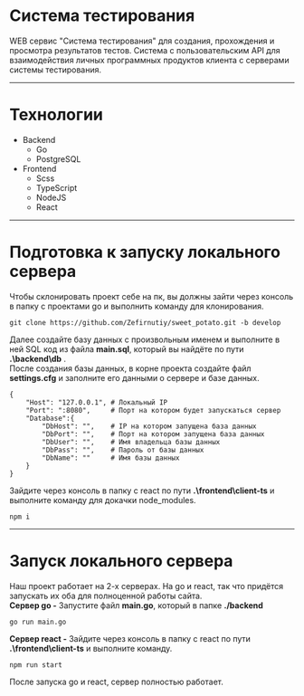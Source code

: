 # Система тестирования 
WEB сервис "Система тестирования" для создания, прохождения и просмотра результатов тестов. Система с пользовательским API
для взаимодействия личных программных продуктов клиента с серверами системы тестирования. 
____
# Технологии
- Backend
  - Go 
  - PostgreSQL
- Frontend
  - Scss
  - TypeScript
  - NodeJS
  - React
 ____
# Подготовка к запуску локального сервера 
Чтобы склонировать проект себе на пк, вы должны зайти через консоль в папку с проектами go и выполнить команду для клонирования.
``` 
git clone https://github.com/Zefirnutiy/sweet_potato.git -b develop
```
Далее создайте базу данных с произвольным именем и выполните в ней SQL код из файла **main.sql**, который вы найдёте по пути **.\backend\db** . <br>
После создания базы данных, в корне проекта создайте файл **settings.cfg** и заполните его данными о сервере и базе данных.
```
{
    "Host": "127.0.0.1", # Локальный IP
    "Port": ":8080",     # Порт на котором будет запускаться сервер
    "Database":{
        "DbHost": "",    # IP на котором запущена база данных
        "DbPort": "",    # Порт на котором запущена база данных
        "DbUser": "",    # Имя владельца базы данных
        "DbPass": "",    # Пароль от базы данных
        "DbName": ""     # Имя базы данных
    }
}
```
Зайдите через консоль в папку с react по пути **.\frontend\client-ts** и выполните команду для докачки node_modules.
```
npm i
```
____
# Запуск локального сервера
Наш проект работает на 2-х серверах. На go и react, так что придётся запускать их оба для полноценной работы сайта. <br>
**Сервер go -** Запустите файл **main.go**, который в папке **./backend**
``` 
go run main.go 
```
**Сервер react -** Зайдите через консоль в папку с react по пути **.\frontend\client-ts** и выполните команду.
```
npm run start
```
После запуска go и react, сервер полностью работает.
